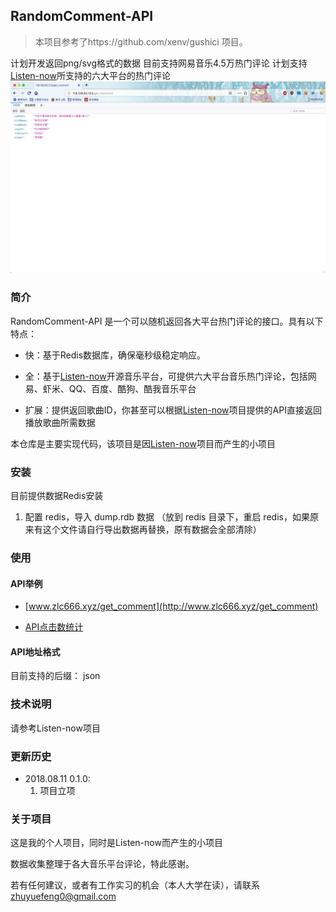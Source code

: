 ## RandomComment-API

> 本项目参考了https://github.com/xenv/gushici 项目。

计划开发返回png/svg格式的数据
目前支持网易音乐4.5万热门评论
计划支持[Listen-now](https://github.com/listen-now/listen-now)所支持的六大平台的热门评论
![Listen-now](test.jpg)
### 简介

RandomComment-API 是一个可以随机返回各大平台热门评论的接口。具有以下特点：

* 快：基于Redis数据库，确保毫秒级稳定响应。

* 全：基于[Listen-now](https://github.com/listen-now/listen-now)开源音乐平台，可提供六大平台音乐热门评论，包括网易、虾米、QQ、百度、酷狗、酷我音乐平台

* 扩展：提供返回歌曲ID，你甚至可以根据[Listen-now](https://github.com/listen-now/listen-now)项目提供的API直接返回播放歌曲所需数据


本仓库是主要实现代码，该项目是因[Listen-now](https://github.com/listen-now/listen-now)项目而产生的小项目




### 安装
目前提供数据Redis安装

1. 配置 redis，导入 dump.rdb 数据 （放到 redis 目录下，重启 redis，如果原来有这个文件请自行导出数据再替换，原有数据会全部清除）


### 使用

#### API举例

* [www.zlc666.xyz/get_comment](http://www.zlc666.xyz/get_comment)

* [API点击数统计](http://www.zlc666.xyz/count)

#### API地址格式

目前支持的后缀： json


### 技术说明

请参考Listen-now项目


### 更新历史

* 2018.08.11 0.1.0:
  1. 项目立项




### 关于项目

这是我的个人项目，同时是Listen-now而产生的小项目

数据收集整理于各大音乐平台评论，特此感谢。

若有任何建议，或者有工作实习的机会（本人大学在读），请联系 zhuyuefeng0@gmail.com


